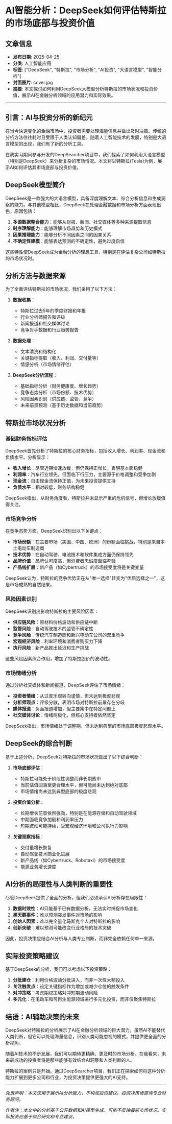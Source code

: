 # AI智能分析：DeepSeek如何评估特斯拉的市场底部与投资价值

## 文章信息
- **发布日期**: 2025-04-25
- **分类**: 人工智能应用
- **标签**: ["DeepSeek", "特斯拉", "市场分析", "AI投资", "大语言模型", "智能分析"]
- **封面图片**: cover.jpg
- **摘要**: 本文探讨如何利用DeepSeek大模型分析特斯拉的市场状况和投资价值，展示AI在金融分析领域的应用潜力和实际效果。

---

## 引言：AI与投资分析的新纪元

在当今快速变化的金融市场中，投资者需要处理海量信息并做出及时决策。传统的分析方法往往耗时且受限于人类认知偏差。随着人工智能技术的发展，特别是大语言模型的出现，我们有了新的分析工具。

在我实习期间参与开发的DeepSearcher项目中，我们探索了如何利用大语言模型（特别是DeepSeek）来分析复杂的市场情况。本文将以特斯拉(Tesla)为例，展示AI如何评估其市场底部与投资价值。

## DeepSeek模型简介

DeepSeek是一款强大的大语言模型，具备深度理解文本、综合分析信息和生成洞察的能力。与其他模型相比，DeepSeek在处理金融数据和市场分析方面表现出色，原因包括：

1. **多源数据整合能力**：能够从财报、新闻、社交媒体等多种来源提取信息
2. **时序理解能力**：能够理解市场趋势和历史模式
3. **因果推理能力**：能够分析不同因素之间的因果关系
4. **不确定性建模**：能够表达预测的不确定性，避免过度自信

这些特性使DeepSeek成为金融分析的理想工具，特别是在评估复杂公司如特斯拉的市场状况时。

## 分析方法与数据来源

为了全面评估特斯拉的市场状况，我们采用了以下方法：

1. **数据收集**：
   - 特斯拉过去5年的季度财报和年报
   - 行业分析师报告和评级
   - 新闻报道和社交媒体讨论
   - 竞争对手数据和行业趋势报告

2. **数据处理**：
   - 文本清洗和结构化
   - 关键指标提取（收入、利润、交付量等）
   - 情感分析（市场情绪评估）

3. **DeepSeek分析流程**：
   - 基础指标分析（财务健康度、增长趋势）
   - 竞争态势分析（市场份额、技术优势）
   - 风险因素识别（供应链、监管、竞争）
   - 未来前景预测（基于历史数据和当前趋势）

## 特斯拉市场状况分析

### 基础财务指标评估

DeepSeek首先分析了特斯拉的核心财务指标，包括收入增长、利润率、现金流和负债水平。分析显示：

- **收入增长**：尽管近期增速放缓，但仍保持正增长，表明基本面稳健
- **利润率**：汽车行业领先，但面临下行压力，主要源于价格调整和竞争加剧
- **现金流**：自由现金流保持正值，为未来投资提供支持
- **负债水平**：相对较低，财务结构稳健

DeepSeek指出，从财务角度看，特斯拉并未显示严重的危机信号，但增长放缓值得关注。

### 市场竞争分析

在竞争态势方面，DeepSeek识别出以下关键点：

- **市场份额**：在主要市场（美国、中国、欧洲）的份额面临挑战，特别是来自本土电动车制造商
- **技术优势**：在自动驾驶、电池技术和软件集成方面仍保持领先
- **品牌价值**：品牌认可度高，但消费者忠诚度面临考验
- **产品线扩展**：新产品（如Cybertruck）的市场接受度将是关键变量

DeepSeek认为，特斯拉的竞争优势正在从"唯一选择"转变为"优质选择之一"，这是市场成熟的自然结果。

### 风险因素识别

DeepSeek识别出影响特斯拉的主要风险因素：

- **供应链风险**：原材料价格波动和供应链中断
- **监管风险**：自动驾驶技术的监管不确定性
- **竞争风险**：传统汽车制造商和新兴电动车公司的双重竞争
- **宏观经济风险**：利率环境和消费者购买力下降
- **执行风险**：新产品推出延迟和生产挑战

这些风险因素综合作用，增加了特斯拉股价的波动性。

### 市场情绪分析

通过分析社交媒体和新闻报道，DeepSeek评估了市场情绪：

- **投资者情绪**：从过度乐观转向谨慎，但未达到极度悲观
- **分析师观点**：评级分散，表明市场对特斯拉前景存在分歧
- **媒体报道**：负面报道增加，但主要集中在特定问题上
- **社交媒体讨论**：情绪两极化，但核心支持者依然坚定

DeepSeek指出，市场情绪处于调整期，但未达到典型的市场底部极度悲观水平。

## DeepSeek的综合判断

基于上述分析，DeepSeek对特斯拉的市场状况做出了以下综合判断：

1. **市场底部评估**：
   - 特斯拉可能处于阶段性调整而非长期熊市
   - 当前估值回落至更合理水平，但可能尚未达到绝对底部
   - 市场情绪尚未达到典型底部的极度悲观

2. **投资价值分析**：
   - 长期增长前景依然强劲，特别是在能源存储和自动驾驶领域
   - 中期面临竞争加剧和利润率压力
   - 短期波动可能持续，受宏观经济环境和公司执行力影响

3. **关键观察指标**：
   - 交付量增长恢复
   - 自动驾驶技术商业化进展
   - 新产品线（如Cybertruck、Robotaxi）的市场接受度
   - 能源业务增长速度

## AI分析的局限性与人类判断的重要性

尽管DeepSeek提供了全面的分析，但我们必须承认AI分析存在局限性：

1. **数据时效性**：AI只能基于已有数据分析，无法实时捕捉市场变化
2. **黑天鹅事件**：难以预测突发事件对市场的影响
3. **创始人因素**：难以完全量化马斯克个人对特斯拉的影响
4. **创新突破**：难以预测可能改变行业格局的技术突破

因此，投资决策应结合AI分析与人类专业判断，而非完全依赖任何单一来源。

## 实际投资策略建议

基于DeepSeek的分析，我们可以考虑以下投资策略：

1. **分批建仓**：利用价格波动分批进入，而非一次性大额投入
2. **关注触发点**：设定关键指标作为增加或减少仓位的触发条件
3. **对冲策略**：考虑期权策略对冲短期波动风险
4. **多元化**：在电动车和可再生能源领域进行多元化投资，而非仅聚焦特斯拉

## 结语：AI辅助决策的未来

DeepSeek对特斯拉的分析展示了AI在金融分析领域的巨大潜力。虽然AI不能替代人类判断，但它可以处理海量信息，识别人类可能忽视的模式，并提供更全面的分析视角。

随着AI技术的不断发展，我们可以期待更精确、更及时的市场分析。在我看来，未来最成功的投资者将是那些能够有效结合AI洞察和人类判断的人。

特斯拉的案例只是开始。通过DeepSearcher项目，我们正在探索如何将这种分析能力扩展到更多公司和行业，为投资决策提供更强大的AI支持。

---

*免责声明：本文仅用于展示AI分析能力，不构成投资建议。投资决策请咨询专业财务顾问。*

*作者注：本文中的分析基于公开数据和AI模型生成，可能不反映最新市场状况。实际投资应基于综合研究和专业建议。* 
